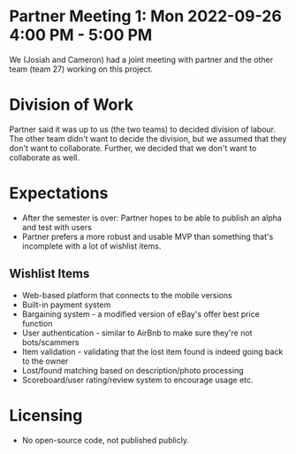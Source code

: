 # Partner Meeting 1: Mon 2022-09-26 4:00 PM - 5:00 PM
We (Josiah and Cameron) had a joint meeting with partner and the other team (team 27) working on this project.  

# Division of Work
Partner said it was up to us (the two teams) to decided division of labour.   
The other team didn't want to decide the division, but we assumed that they don't want to collaborate. 
Further, we decided that we don't want to collaborate as well.  

# Expectations
- After the semester is over: Partner hopes to be able to publish an alpha and test with users
- Partner prefers a more robust and usable MVP than something that's incomplete with a lot of wishlist items.

## Wishlist Items
- Web-based platform that connects to the mobile versions 
- Built-in payment system
- Bargaining system - a modified version of eBay's offer best price function
- User authentication - similar to AirBnb to make sure they're not bots/scammers
- Item validation - validating that the lost item found is indeed going back to the owner
- Lost/found matching based on description/photo processing
- Scoreboard/user rating/review system to encourage usage
etc.

# Licensing
- No open-source code, not published publicly.
